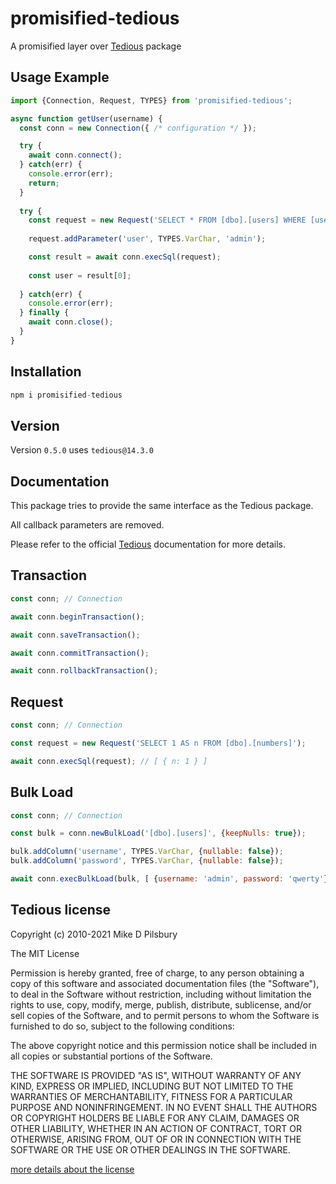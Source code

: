 # promisified-tedious
A promisified layer over [Tedious](https://github.com/tediousjs/tedious) package

## Usage Example
```javascript
import {Connection, Request, TYPES} from 'promisified-tedious';

async function getUser(username) {
  const conn = new Connection({ /* configuration */ });

  try {
    await conn.connect();
  } catch(err) {
    console.error(err);
    return;
  }
  
  try {
    const request = new Request('SELECT * FROM [dbo].[users] WHERE [username] = @user');
    
    request.addParameter('user', TYPES.VarChar, 'admin');

    const result = await conn.execSql(request);
    
    const user = result[0];
  
  } catch(err) {
    console.error(err);
  } finally {
    await conn.close();
  }
}
```
## Installation
```javascript 
npm i promisified-tedious
```
## Version
Version `0.5.0` uses `tedious@14.3.0` 

## Documentation
This package tries to provide the same interface as the Tedious package.

All callback parameters are removed.

Please refer to the official [Tedious](http://tediousjs.github.io/tedious/) documentation for more details.

## Transaction
```javascript
const conn; // Connection

await conn.beginTransaction();

await conn.saveTransaction();

await conn.commitTransaction();

await conn.rollbackTransaction();
```

## Request
```javascript
const conn; // Connection

const request = new Request('SELECT 1 AS n FROM [dbo].[numbers]');

await conn.execSql(request); // [ { n: 1 } ]
```

## Bulk Load
```javascript
const conn; // Connection

const bulk = conn.newBulkLoad('[dbo].[users]', {keepNulls: true});

bulk.addColumn('username', TYPES.VarChar, {nullable: false});
bulk.addColumn('password', TYPES.VarChar, {nullable: false});

await conn.execBulkLoad(bulk, [ {username: 'admin', password: 'qwerty'} ]);
```

## Tedious license

Copyright (c) 2010-2021 Mike D Pilsbury

The MIT License

Permission is hereby granted, free of charge, to any person obtaining a copy of this software and associated documentation files (the "Software"), to deal in the Software without restriction, including without limitation the rights to use, copy, modify, merge, publish, distribute, sublicense, and/or sell copies of the Software, and to permit persons to whom the Software is furnished to do so, subject to the following conditions:

The above copyright notice and this permission notice shall be included in all copies or substantial portions of the Software.

THE SOFTWARE IS PROVIDED "AS IS", WITHOUT WARRANTY OF ANY KIND, EXPRESS OR IMPLIED, INCLUDING BUT NOT LIMITED TO THE WARRANTIES OF MERCHANTABILITY, FITNESS FOR A PARTICULAR PURPOSE AND NONINFRINGEMENT. IN NO EVENT SHALL THE AUTHORS OR COPYRIGHT HOLDERS BE LIABLE FOR ANY CLAIM, DAMAGES OR OTHER LIABILITY, WHETHER IN AN ACTION OF CONTRACT, TORT OR OTHERWISE, ARISING FROM, OUT OF OR IN CONNECTION WITH THE SOFTWARE OR THE USE OR OTHER DEALINGS IN THE SOFTWARE.

[more details about the license](https://github.com/tediousjs/tedious/blob/master/LICENSE)
